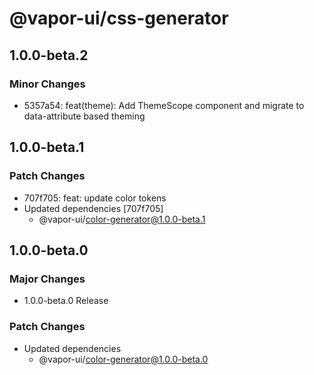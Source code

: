 # @vapor-ui/css-generator

## 1.0.0-beta.2

### Minor Changes

- 5357a54: feat(theme): Add ThemeScope component and migrate to data-attribute based theming

## 1.0.0-beta.1

### Patch Changes

- 707f705: feat: update color tokens
- Updated dependencies [707f705]
    - @vapor-ui/color-generator@1.0.0-beta.1

## 1.0.0-beta.0

### Major Changes

- 1.0.0-beta.0 Release

### Patch Changes

- Updated dependencies
    - @vapor-ui/color-generator@1.0.0-beta.0
